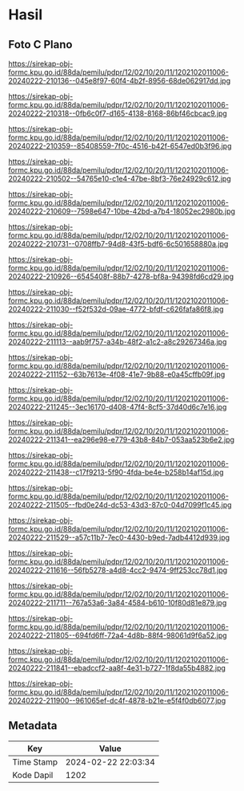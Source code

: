 # Hasil

## Foto C Plano

https://sirekap-obj-formc.kpu.go.id/88da/pemilu/pdpr/12/02/10/20/11/1202102011006-20240222-210136--045e8f97-60f4-4b2f-8956-68de062917dd.jpg

https://sirekap-obj-formc.kpu.go.id/88da/pemilu/pdpr/12/02/10/20/11/1202102011006-20240222-210318--0fb6c0f7-d165-4138-8168-86bf46cbcac9.jpg

https://sirekap-obj-formc.kpu.go.id/88da/pemilu/pdpr/12/02/10/20/11/1202102011006-20240222-210359--85408559-7f0c-4516-b42f-6547ed0b3f96.jpg

https://sirekap-obj-formc.kpu.go.id/88da/pemilu/pdpr/12/02/10/20/11/1202102011006-20240222-210502--54765e10-c1e4-47be-8bf3-76e24929c612.jpg

https://sirekap-obj-formc.kpu.go.id/88da/pemilu/pdpr/12/02/10/20/11/1202102011006-20240222-210609--7598e647-10be-42bd-a7b4-18052ec2980b.jpg

https://sirekap-obj-formc.kpu.go.id/88da/pemilu/pdpr/12/02/10/20/11/1202102011006-20240222-210731--0708ffb7-94d8-43f5-bdf6-6c501658880a.jpg

https://sirekap-obj-formc.kpu.go.id/88da/pemilu/pdpr/12/02/10/20/11/1202102011006-20240222-210926--6545408f-88b7-4278-bf8a-94398fd6cd29.jpg

https://sirekap-obj-formc.kpu.go.id/88da/pemilu/pdpr/12/02/10/20/11/1202102011006-20240222-211030--f52f532d-09ae-4772-bfdf-c626fafa86f8.jpg

https://sirekap-obj-formc.kpu.go.id/88da/pemilu/pdpr/12/02/10/20/11/1202102011006-20240222-211113--aab9f757-a34b-48f2-a1c2-a8c29267346a.jpg

https://sirekap-obj-formc.kpu.go.id/88da/pemilu/pdpr/12/02/10/20/11/1202102011006-20240222-211152--63b7613e-4f08-41e7-9b88-e0a45cffb09f.jpg

https://sirekap-obj-formc.kpu.go.id/88da/pemilu/pdpr/12/02/10/20/11/1202102011006-20240222-211245--3ec16170-d408-47f4-8cf5-37d40d6c7e16.jpg

https://sirekap-obj-formc.kpu.go.id/88da/pemilu/pdpr/12/02/10/20/11/1202102011006-20240222-211341--ea296e98-e779-43b8-84b7-053aa523b6e2.jpg

https://sirekap-obj-formc.kpu.go.id/88da/pemilu/pdpr/12/02/10/20/11/1202102011006-20240222-211438--c17f9213-5f90-4fda-be4e-b258b14af15d.jpg

https://sirekap-obj-formc.kpu.go.id/88da/pemilu/pdpr/12/02/10/20/11/1202102011006-20240222-211505--fbd0e24d-dc53-43d3-87c0-04d7099f1c45.jpg

https://sirekap-obj-formc.kpu.go.id/88da/pemilu/pdpr/12/02/10/20/11/1202102011006-20240222-211529--a57c11b7-7ec0-4430-b9ed-7adb4412d939.jpg

https://sirekap-obj-formc.kpu.go.id/88da/pemilu/pdpr/12/02/10/20/11/1202102011006-20240222-211616--56fb5278-a4d8-4cc2-9474-9ff253cc78d1.jpg

https://sirekap-obj-formc.kpu.go.id/88da/pemilu/pdpr/12/02/10/20/11/1202102011006-20240222-211711--767a53a6-3a84-4584-b610-10f80d81e879.jpg

https://sirekap-obj-formc.kpu.go.id/88da/pemilu/pdpr/12/02/10/20/11/1202102011006-20240222-211805--694fd6ff-72a4-4d8b-88f4-98061d9f6a52.jpg

https://sirekap-obj-formc.kpu.go.id/88da/pemilu/pdpr/12/02/10/20/11/1202102011006-20240222-211841--ebadccf2-aa8f-4e31-b727-1f8da55b4882.jpg

https://sirekap-obj-formc.kpu.go.id/88da/pemilu/pdpr/12/02/10/20/11/1202102011006-20240222-211900--961065ef-dc4f-4878-b21e-e5f4f0db6077.jpg


## Metadata

| Key        | Value               |
| ---------- | ------------------- |
| Time Stamp | 2024-02-22 22:03:34 |
| Kode Dapil | 1202                |



